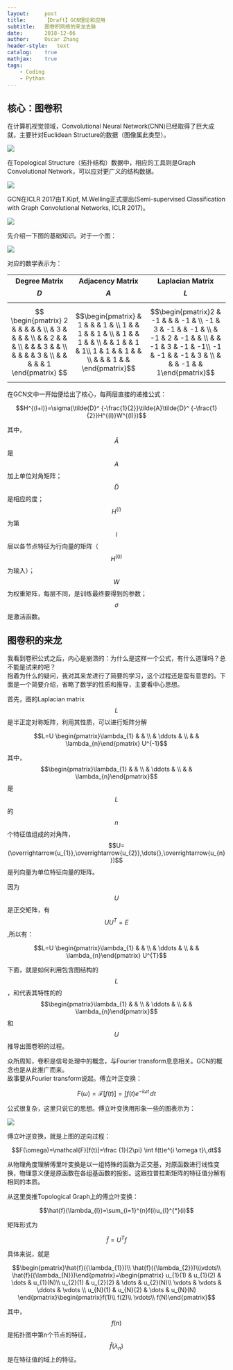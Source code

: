 ```yaml
---
layout:     post
title:      【Draft】GCN理论和应用
subtitle:   图卷积网络的来龙去脉
date:       2018-12-06
author:     Oscar Zhang
header-style:   text
catalog:    true
mathjax:    true
tags:
    - Coding
    - Python
---
```


## 核心：图卷积

在计算机视觉领域，Convolutional Neural Network(CNN)已经取得了巨大成就，主要针对Euclidean Structure的数据（图像属此类型）。

![][1]

在Topological Structure（拓扑结构）数据中，相应的工具则是Graph Convolutional Network，可以应对更广义的结构数据。

![][2]

GCN在ICLR 2017由T.Kipf, M.Welling正式提出(Semi-supervised Classification with Graph Convolutional Networks, ICLR 2017)。

![][3]

先介绍一下图的基础知识。对于一个图：

![][10]

对应的数学表示为：

| Degree Matrix $$D$$|  Adjacency Matrix $$A$$ | Laplacian Matrix $$L$$ |
| :-----:   | :----: | :----: |
| $$ \begin{pmatrix} 2 &  &  &  &  & \\  & 3 &  &  &  & \\  &  & 2 &  &  & \\  &  &  & 3 &  & \\  &  &  &  & 3 & \\  &  &  &  &  & 1 \end{pmatrix} $$ |$$\begin{pmatrix} & 1 &  &  & 1 & \\ 1 &  & 1 &  & 1 & \\  & 1 &  & 1 &  & \\  &  & 1 &  & 1 & 1\\ 1 & 1 &  & 1 &  & \\  &  &  & 1 &  & \end{pmatrix}$$| $$\begin{pmatrix}2 & -1 &  &  & -1 & \\ -1 & 3 & -1 &  & -1 & \\  & -1 & 2 & -1 &  & \\  &  & -1 & 3 & -1 & -1\\ -1 & -1 &  & -1 & 3 & \\  &  &  & -1 &  & 1\end{pmatrix}$$|

在GCN文中一开始便给出了核心，每两层直接的递推公式：

$$H^{(l+l)}=\sigma(\tilde{D}^ {-\frac{1}{2}}\tilde{A}\tilde{D}^ {-\frac{1}{2}}H^{(l)}W^{(l)})$$

其中，$$\tilde {A}$$是$$A$$加上单位对角矩阵；$$\tilde {D}$$是相应的度；$$H^{(l)}$$为第$$l$$层以各节点特征为行向量的矩阵（$$H^{(0)}$$为输入）；$$W$$为权重矩阵，每层不同，是训练最终要得到的参数；$$\sigma$$是激活函数。   

## 图卷积的来龙

我看到卷积公式之后，内心是崩溃的：为什么是这样一个公式，有什么道理吗？总不能是试来的吧？      
抱着为什么的疑问，我对其来龙进行了简要的学习，这个过程还是蛮有意思的。下面是一个简要介绍，省略了数学的性质和推导，主要看中心思想。

首先，图的Laplacian matrix $$L$$是半正定对称矩阵，利用其性质，可以进行矩阵分解

$$L=U \begin{pmatrix}\lambda_{1} &  & \\ & \ddots & \\ &  & \lambda_{n}\end{pmatrix} U^{-1}$$

其中，$$\begin{pmatrix}\lambda_{1} &  & \\ & \ddots & \\ &  & \lambda_{n}\end{pmatrix}$$是$$L$$的$$n$$个特征值组成的对角阵，$$U=(\overrightarrow{u_{1}},\overrightarrow{u_{2}},\dots{},\overrightarrow{u_{n}})$$是列向量为单位特征向量的矩阵。

因为$$U$$是正交矩阵，有$$UU^{T}=E$$,所以有：

$$L=U \begin{pmatrix}\lambda_{1} &  & \\ & \ddots & \\ &  & \lambda_{n}\end{pmatrix} U^{T}$$

下面，就是如何利用包含图结构的$$L$$，和代表其特性的的$$\begin{pmatrix}\lambda_{1} &  & \\ & \ddots & \\ &  & \lambda_{n}\end{pmatrix}$$和$$U$$推导出图卷积的过程。

众所周知，卷积是信号处理中的概念，与Fourier transform息息相关。GCN的概念也是从此推广而来。     
故事要从Fourier transform说起。傅立叶正变换：

$$F(\omega)=\mathcal{F}[f(t)]=\int f(t)e^{-i \omega t}\,dt$$

公式很复杂，这里只说它的思想。傅立叶变换用形象一些的图表示为：

![][5]

傅立叶逆变换，就是上图的逆向过程：

$$F(\omega)=\mathcal{F}[f(t)]=\frac {1}{2\pi} \int f(t)e^{i \omega t}\,dt$$     

从物理角度理解傅里叶变换是以一组特殊的函数为正交基，对原函数进行线性变换，物理意义便是原函数在各组基函数的投影。这跟拉普拉斯矩阵的特征值分解有相同的本质。

从这里类推Topological Graph上的傅立叶变换：

$$\hat{f}(\lambda_{l})=\sum_{i=1}^{n}f(i)u_{l}^{*}(i)$$

矩阵形式为

$$\hat{f}=U^{T}f$$         

具体来说，就是     

$$\begin{pmatrix}\hat{f}({\lambda_{1}})\\ \hat{f}({\lambda_{2}})\\\vdots\\ \hat{f}({\lambda_{N}})\end{pmatrix}=\begin{pmatrix}
u_{1}(1) & u_{1}(2) & \dots & u_{1}(N)\\ 
u_{2}(1) & u_{2}(2) & \dots & u_{2}(N)\\ 
\vdots & \vdots & \ddots & \vdots \\ 
u_{N}(1) & u_{N}(2) & \dots & u_{N}(N)
\end{pmatrix}\begin{pmatrix}f(1)\\ f(2)\\ \vdots\\ f(N)\end{pmatrix}$$   
   
其中，$$f(n)$$是拓扑图中第n个节点的特征，$$\hat{f}({\lambda_{n}})$$是在特征值的域上的特征。





[1]: https://raw.githubusercontent.com/zbhoscar/zbhoscar.github.io/master/img/in-post/post-gcn/1.jpg
[2]: https://raw.githubusercontent.com/zbhoscar/zbhoscar.github.io/master/img/in-post/post-gcn/2.jpg
[3]: https://raw.githubusercontent.com/zbhoscar/zbhoscar.github.io/master/img/in-post/post-gcn/3.jpg
[4]: https://raw.githubusercontent.com/zbhoscar/zbhoscar.github.io/master/img/in-post/post-gcn/4.jpg
[5]: https://raw.githubusercontent.com/zbhoscar/zbhoscar.github.io/master/img/in-post/post-gcn/5.jpg
[6]: https://raw.githubusercontent.com/zbhoscar/zbhoscar.github.io/master/img/in-post/post-gcn/6.jpg
[7]: https://raw.githubusercontent.com/zbhoscar/zbhoscar.github.io/master/img/in-post/post-gcn/7.jpg
[8]: https://raw.githubusercontent.com/zbhoscar/zbhoscar.github.io/master/img/in-post/post-gcn/8.jpg
[9]: https://raw.githubusercontent.com/zbhoscar/zbhoscar.github.io/master/img/in-post/post-gcn/9.jpg
[10]: https://raw.githubusercontent.com/zbhoscar/zbhoscar.github.io/master/img/in-post/post-gcn/10.jpg
